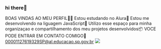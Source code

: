 ### hi there👊
BOAS VINDAS AO MEU PERFIL🖤🖤
Estou estudando no Alura🥇
Estou me desenvolvendo na liguagem JavaScript🤪
Utilizo esse espaço para minha organizaçao e compartilhamento dos meu projetos desenvolvidos📦
VOCE PODE ENTRAR EM CONTATO COMIGO🐻
00001127619329SP@al.educacao.sp.gov.br
![](https://tenor.com/pt-BR/view/funny-dogs-cute-smile-gif-10222299)

